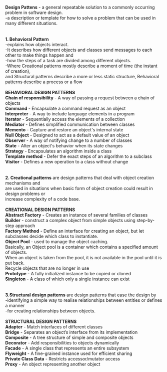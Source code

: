 **Design Pattens** - a general repeatable solution to a commonly occurring problem in software design.<br />
-a description or template for how to solve a problem that can be used in many different situations.<br />
<br />
<br />
**1. Behavioral Pattern** <br />
-explains how objects interact.<br />
-It describes how different objects and classes send messages to each other to make things happen and<br />
-how the steps of a task are divided among different objects.<br />
-Where Creational patterns mostly describe a moment of time (the instant of creation),<br />
and Structural patterns describe a more or less static structure, Behavioral patterns describe a process or a flow<br />
<br />
**BEHAVIORAL DESIGN PATTERNS**<br />
**Chain of responsibility** - A way of passing a request between a chain of objects<br />
**Command** - Encapsulate a command request as an object<br />
**Interpreter** - A way to include language elements in a program<br />
**Iterator** - Sequentially access the elements of a collection<br />
**Mediator** - Defines simplified communication between classes<br />
**Memento** - Capture and restore an object's internal state<br />
**Null Object** - Designed to act as a default value of an object<br />
**Observer** - A way of notifying change to a number of classes<br />
**State** - Alter an object's behavior when its state changes<br />
**Strategy** - Encapsulates an algorithm inside a class<br />
**Template method** - Defer the exact steps of an algorithm to a subclass<br />
**Visitor** - Defines a new operation to a class without change<br />
<br /><br />
**2. Creational patterns** are design patterns that deal with object creation mechanisms and<br />
are used in situations when basic form of object creation could result in design problems or<br />
increase complexity of a code base.<br />
<br />
**CREATIONAL DESIGN PATTERNS**<br />
**Abstract Factory** - Creates an instance of several families of classes<br />
**Builder** - construct a complex object from simple objects using step-by-step approach<br />
**Factory Method** - Define an interface for creating an object, but let subclasses decide which class to instantiate.<br />
**Object Pool** - used to manage the object caching.<br />
Basically, an Object pool is a container which contains a specified amount of objects.<br /> 
When an object is taken from the pool, it is not available in the pool until it is put back.<br />
Recycle objects that are no longer in use<br />
**Prototype** - A fully initialized instance to be copied or cloned<br />
**Singleton** - A class of which only a single instance can exist<br />
<br />
<br />
**3.Structural design patterns** are design patterns that ease the design by<br />
-identifying a simple way to realise relationships between entities or defines a manner<br /> 
-for creating relationships between objects.<br /><br />
**STRUCTURAL DESIGN PATTERNS**<br />
**Adapter** - Match interfaces of different classes<br />
**Bridge** - Separates an object’s interface from its implementation<br />
**Composite** - A tree structure of simple and composite objects<br />
**Decorator** - Add responsibilities to objects dynamically<br />
**Facade** - A single class that represents an entire subsystem<br />
**Flyweight** - A fine-grained instance used for efficient sharing<br />
**Private Class Data** - Restricts accessor/mutator access<br />
**Proxy** - An object representing another object<br />
